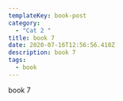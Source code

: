 ```yaml
---
templateKey: book-post
category:
  - "Cat 2 "
title: book 7
date: 2020-07-16T12:56:56.410Z
description: book 7
tags:
  - book
---
```

book 7